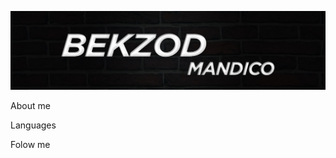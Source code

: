 ![Header](https://github.com/mandico21/mandico21/blob/main/assets/logo_2.jpg)

About me

Languages

Folow me

